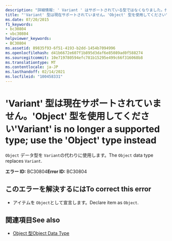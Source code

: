```yaml
---
description: "詳細情報: ' Variant ' はサポートされている型ではなくなりました。代わりに ' Object ' 型を使用してください"
title: "'Variant' 型は現在サポートされていません。'Object' 型を使用してください"
ms.date: 07/20/2015
f1_keywords:
- bc30804
- vbc30804
helpviewer_keywords:
- BC30804
ms.assetid: 89835f93-6f51-4193-b2dd-1454b7094996
ms.openlocfilehash: d41b6672e607f1b895d3daf6e85089ad0f588274
ms.sourcegitcommit: 10e719780594efc781b15295e499c66f316068b8
ms.translationtype: MT
ms.contentlocale: ja-JP
ms.lasthandoff: 02/14/2021
ms.locfileid: "100458331"
---
```

# <a name="variant-is-no-longer-a-supported-type-use-the-object-type-instead"></a><span data-ttu-id="98b43-103">'Variant' 型は現在サポートされていません。'Object' 型を使用してください</span><span class="sxs-lookup"><span data-stu-id="98b43-103">'Variant' is no longer a supported type; use the 'Object' type instead</span></span>

<span data-ttu-id="98b43-104">`Object` データ型を `Variant`の代わりに使用します。</span><span class="sxs-lookup"><span data-stu-id="98b43-104">The `Object` data type replaces `Variant`.</span></span>  
  
 <span data-ttu-id="98b43-105">**エラー ID:** BC30804</span><span class="sxs-lookup"><span data-stu-id="98b43-105">**Error ID:** BC30804</span></span>  
  
## <a name="to-correct-this-error"></a><span data-ttu-id="98b43-106">このエラーを解決するには</span><span class="sxs-lookup"><span data-stu-id="98b43-106">To correct this error</span></span>  
  
- <span data-ttu-id="98b43-107">アイテムを `Object`として宣言します。</span><span class="sxs-lookup"><span data-stu-id="98b43-107">Declare item as `Object`.</span></span>  
  
## <a name="see-also"></a><span data-ttu-id="98b43-108">関連項目</span><span class="sxs-lookup"><span data-stu-id="98b43-108">See also</span></span>

- [<span data-ttu-id="98b43-109">Object 型</span><span class="sxs-lookup"><span data-stu-id="98b43-109">Object Data Type</span></span>](../language-reference/data-types/object-data-type.md)
